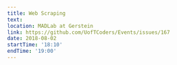 ```yaml
---
title: Web Scraping
text:  
location: MADLab at Gerstein
link: https://github.com/UofTCoders/Events/issues/167
date: 2018-08-02
startTime: '18:10'
endTime: '19:00'
---
```

